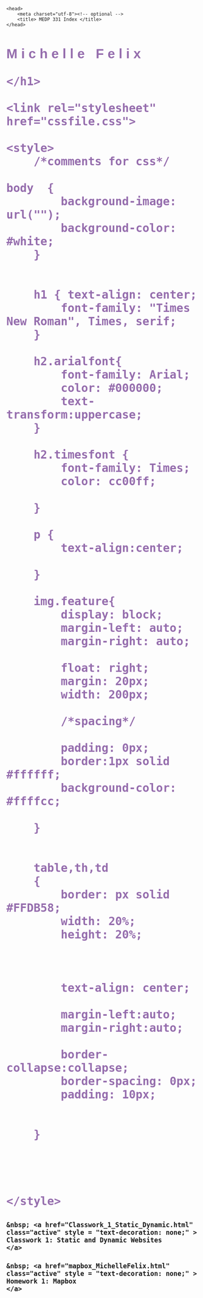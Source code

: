 <!DOCTYPE html>
<html>

	<head>
		<meta charset="utf-8"><!-- optional --> 
		<title> MEDP 331 Index </title>
	</head>

<!---------------------------------------------------------->

<h1 style = "text-align: 'center'; font-family: 'Helvetica'; font-size:  35px; color: #956dad;"> 
             <div> 
            M i c h e l l e &nbsp; F e l i x
             </div> 

    </h1>

       

<!---CSS----------------------------------------->

	<link rel="stylesheet" href="cssfile.css">

	<style>
		/*comments for css*/

	body  {
  			background-image: url("");
 			background-color: #white;
		}


		h1 { text-align: center;
			font-family: "Times New Roman", Times, serif;
		}

		h2.arialfont{
			font-family: Arial;
			color: #000000;
			text-transform:uppercase;
		}

		h2.timesfont {
			font-family: Times;
			color: cc00ff;

		}

		p {
			text-align:center;

		}

		img.feature{
			display: block;
			margin-left: auto;
			margin-right: auto;

			float: right;
			margin: 20px;
			width: 200px;

			/*spacing*/

			padding: 0px;
			border:1px solid #ffffff;
			background-color: #ffffcc;
		
		}


		table,th,td
		{
			border: px solid #FFDB58;
			width: 20%;
			height: 20%;
		


			text-align: center;

			margin-left:auto;
			margin-right:auto;

			border-collapse:collapse;
			border-spacing: 0px;
			padding: 10px;
			

		}




	</style>

<!-------------------------------------------------------->

 
<!--------------------TABLE-------------------------------------->

<h1 style = "font-family: 'Helvetica'; text-align: left; font-size: 20px;"> 

	&nbsp; <a href="Classwork_1_Static_Dynamic.html" class="active" style = "text-decoration: none;" > Classwork 1: Static and Dynamic Websites 
	</a> 

</h1>
	
<h1 style = "font-family: 'Helvetica'; text-align: left; font-size: 20px;"> 

	&nbsp; <a href="mapbox_MichelleFelix.html" class="active" style = "text-decoration: none;" > Homework 1: Mapbox
	</a> 

</h1>

<!------------------------------------------------------------------IMAGES------> 



<!-----------------------------------------------------------> <!--Home Page-->

	
	

 </body>
	

</html>
